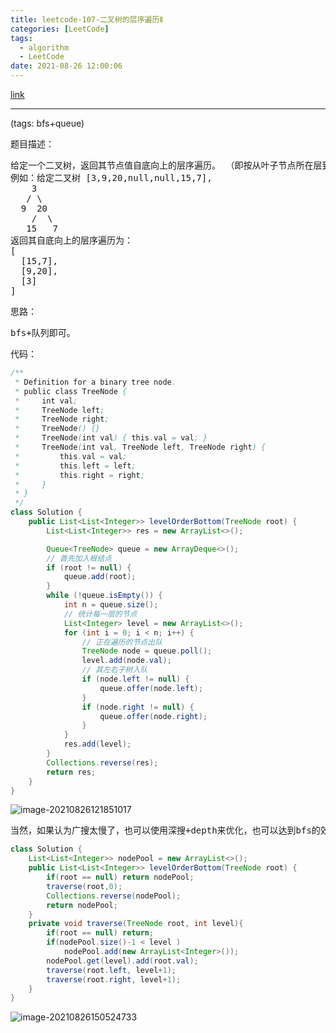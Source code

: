 ```yaml
---
title: leetcode-107-二叉树的层序遍历Ⅱ
categories: [LeetCode]
tags:
  - algorithm
  - LeetCode
date: 2021-08-26 12:00:06
---
```


[link](https://leetcode-cn.com/problems/binary-tree-level-order-traversal-ii/)

<hr/>

(tags: bfs+queue)

题目描述：

<pre>
给定一个二叉树，返回其节点值自底向上的层序遍历。 （即按从叶子节点所在层到根节点所在的层，逐层从左向右遍历）
例如：给定二叉树 [3,9,20,null,null,15,7],
	3
   / \
  9  20
    /  \
   15   7
返回其自底向上的层序遍历为：
[
  [15,7],
  [9,20],
  [3]
]
</pre>

思路：

<pre>
bfs+队列即可。
</pre>

代码：

```java
/**
 * Definition for a binary tree node.
 * public class TreeNode {
 *     int val;
 *     TreeNode left;
 *     TreeNode right;
 *     TreeNode() {}
 *     TreeNode(int val) { this.val = val; }
 *     TreeNode(int val, TreeNode left, TreeNode right) {
 *         this.val = val;
 *         this.left = left;
 *         this.right = right;
 *     }
 * }
 */
class Solution {
    public List<List<Integer>> levelOrderBottom(TreeNode root) {
        List<List<Integer>> res = new ArrayList<>();

        Queue<TreeNode> queue = new ArrayDeque<>();
        // 首先加入根结点
        if (root != null) {
            queue.add(root);
        }
        while (!queue.isEmpty()) {
            int n = queue.size();
            // 统计每一层的节点
            List<Integer> level = new ArrayList<>();
            for (int i = 0; i < n; i++) {
                // 正在遍历的节点出队
                TreeNode node = queue.poll();
                level.add(node.val);
                // 其左右子树入队
                if (node.left != null) {
                    queue.offer(node.left);
                }
                if (node.right != null) {
                    queue.offer(node.right);
                }
            }
            res.add(level);
        }
        Collections.reverse(res);
        return res;
    }
}
```

![image-20210826121851017](https://gitee.com/cao_ziqiang/img/raw/master/20210826121851.png)



<pre>
当然，如果认为广搜太慢了，也可以使用深搜+depth来优化，也可以达到bfs的效果
</pre>

```java
class Solution {
    List<List<Integer>> nodePool = new ArrayList<>();
    public List<List<Integer>> levelOrderBottom(TreeNode root) {
        if(root == null) return nodePool;
        traverse(root,0);
        Collections.reverse(nodePool);
        return nodePool;
    }
    private void traverse(TreeNode root, int level){
        if(root == null) return;
        if(nodePool.size()-1 < level )
            nodePool.add(new ArrayList<Integer>());
        nodePool.get(level).add(root.val);
        traverse(root.left, level+1);
        traverse(root.right, level+1);
    }
}
```

![image-20210826150524733](https://gitee.com/cao_ziqiang/img/raw/master/20210826150524.png)

